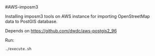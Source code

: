 #AWS-imposm3

Installing imposm3 tools on AWS instance for importing OpenStreetMap data to PostGIS database.

Depends on https://github.com/dwdc/aws-postgis2_96

Run:
```bash
./execute.sh
```
